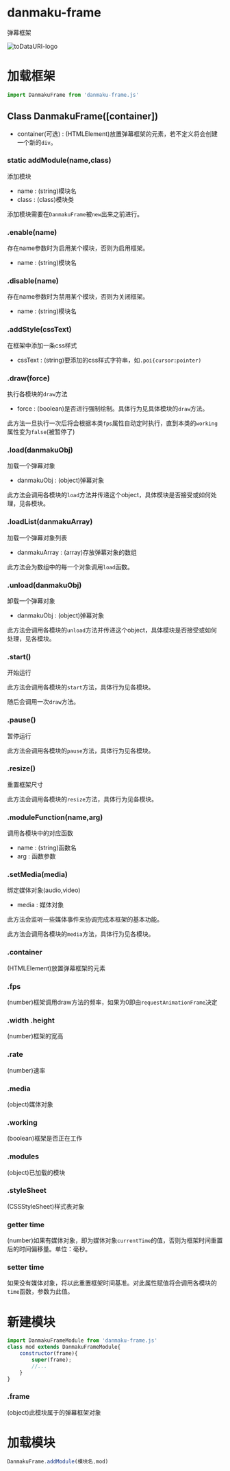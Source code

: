 # danmaku-frame
弹幕框架

![toDataURI-logo](https://jiajiajiang.github.io/staticRepo/danmaku-frame/logo.png)

# 加载框架
```javascript
import DanmakuFrame from 'danmaku-frame.js'
```

## Class DanmakuFrame([container])
* container(可选) : (HTMLElement)放置弹幕框架的元素，若不定义将会创建一个新的`div`。

### static addModule(name,class)
添加模块

* name : (string)模块名
* class : (class)模块类

添加模块需要在`DanmakuFrame`被`new`出来之前进行。

### .enable(name)   
存在name参数时为启用某个模块，否则为启用框架。

* name : (string)模块名

### .disable(name)
存在name参数时为禁用某个模块，否则为关闭框架。

* name : (string)模块名

### .addStyle(cssText)
在框架中添加一条css样式

* cssText : (string)要添加的css样式字符串，如`.poi{cursor:pointer)`

### .draw(force)
执行各模块的`draw`方法

 * force : (boolean)是否进行强制绘制。具体行为见具体模块的`draw`方法。

此方法一旦执行一次后将会根据本类`fps`属性自动定时执行，直到本类的`working`属性变为`false`(被暂停了)

### .load(danmakuObj)
加载一个弹幕对象

* danmakuObj : (object)弹幕对象

此方法会调用各模块的`load`方法并传递这个object，具体模块是否接受或如何处理，见各模块。

### .loadList(danmakuArray)
加载一个弹幕对象列表

* danmakuArray : (array)存放弹幕对象的数组

此方法会为数组中的每一个对象调用`load`函数。

### .unload(danmakuObj)
卸载一个弹幕对象

* danmakuObj : (object)弹幕对象

此方法会调用各模块的`unload`方法并传递这个object，具体模块是否接受或如何处理，见各模块。

### .start()
开始运行

此方法会调用各模块的`start`方法，具体行为见各模块。

随后会调用一次`draw`方法。

### .pause()
暂停运行

此方法会调用各模块的`pause`方法，具体行为见各模块。

### .resize()
重置框架尺寸

此方法会调用各模块的`resize`方法，具体行为见各模块。

### .moduleFunction(name,arg)
调用各模块中的对应函数

* name : (string)函数名
* arg : 函数参数

### .setMedia(media)
绑定媒体对象(audio,video)

* media : 媒体对象

此方法会监听一些媒体事件来协调完成本框架的基本功能。

此方法会调用各模块的`media`方法，具体行为见各模块。

### .container
(HTMLElement)放置弹幕框架的元素

### .fps
(number)框架调用draw方法的频率，如果为0即由`requestAnimationFrame`决定

### .width .height
(number)框架的宽高

### .rate
(number)速率

### .media
(object)媒体对象

### .working
(boolean)框架是否正在工作

### .modules
(object)已加载的模块

### .styleSheet
(CSSStyleSheet)样式表对象

### getter time
(number)如果有媒体对象，即为媒体对象`currentTime`的值，否则为框架时间重置后的时间偏移量。单位：毫秒。

### setter time
如果没有媒体对象，将以此重置框架时间基准。对此属性赋值将会调用各模块的`time`函数，参数为此值。

# 新建模块
```javascript
import DanmakuFrameModule from 'danmaku-frame.js'
class mod extends DanmakuFrameModule{
    constructor(frame){
	    super(frame);
	    //...
	}
}
```

### .frame
(object)此模块属于的弹幕框架对象

# 加载模块
```javascript
DanmakuFrame.addModule(模块名,mod)
```
